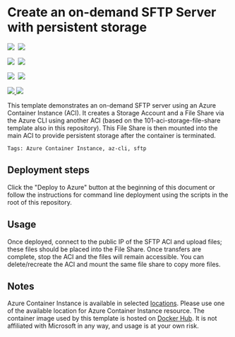 # Create an on-demand SFTP Server with persistent storage

<IMG SRC="https://azbotstorage.blob.core.windows.net/badges/201-aci-sftp-files/PublicLastTestDate.svg" />&nbsp;
<IMG SRC="https://azbotstorage.blob.core.windows.net/badges/201-aci-sftp-files/PublicDeployment.svg" />&nbsp;

<IMG SRC="https://azbotstorage.blob.core.windows.net/badges/201-aci-sftp-files/FairfaxLastTestDate.svg" />&nbsp;
<IMG SRC="https://azbotstorage.blob.core.windows.net/badges/201-aci-sftp-files/FairfaxDeployment.svg" />&nbsp;

<IMG SRC="https://azbotstorage.blob.core.windows.net/badges/201-aci-sftp-files/BestPracticeResult.svg" />&nbsp;
<IMG SRC="https://azbotstorage.blob.core.windows.net/badges/201-aci-sftp-files/CredScanResult.svg" />&nbsp;

<a href="https://portal.azure.com/#create/Microsoft.Template/uri/https%3A%2F%2Fraw.githubusercontent.com%2FAzure%2Fazure-quickstart-templates%2Fmaster%2F201-aci-sftp-files%2Fazuredeploy.json" target="_blank">
    <img src="http://azuredeploy.net/deploybutton.png"/>
</a>
<a href="http://armviz.io/#/?load=https%3A%2F%2Fraw.githubusercontent.com%2FAzure%2Fazure-quickstart-templates%2Fmaster%2F201-sftp-files%2Fazuredeploy.json" target="_blank">
    <img src="http://armviz.io/visualizebutton.png"/>
</a>

This template demonstrates an on-demand SFTP server using an Azure Container Instance (ACI). It creates a Storage Account and a File Share via the Azure CLI using another ACI (based on the 101-aci-storage-file-share template also in this repository). This File Share is then mounted into the main ACI to provide persistent storage after the container is terminated.

`Tags: Azure Container Instance, az-cli, sftp`

## Deployment steps

Click the "Deploy to Azure" button at the beginning of this document or follow the instructions for command line deployment using the scripts in the root of this repository.

## Usage

Once deployed, connect to the public IP of the SFTP ACI and upload files; these files should be placed into the File Share. Once transfers are complete, stop the ACI and the files will remain accessible. You can delete/recreate the ACI and mount the same file share to copy more files.

## Notes

Azure Container Instance is available in selected [locations](https://docs.microsoft.com/en-us/azure/container-instances/container-instances-quotas#region-availability). Please use one of the available location for Azure Container Instance resource.
The container image used by this template is hosted on [Docker Hub](https://hub.docker.com/r/atmoz/sftp). It is not affiliated with Microsoft in any way, and usage is at your own risk.
